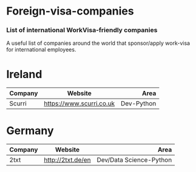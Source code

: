 # Foreign-visa-companies

### List of international WorkVisa-friendly companies

A useful list of companies around the world that sponsor/apply work-visa for international employees.

# Ireland 
| Company       | Website       			| Area  	 |
| ------------- |:-------------------------:| ----------:|
| Scurri		| https://www.scurri.co.uk	| Dev-Python |

# Germany 
| Company       | Website       			| Area  	 |
| ------------- |:-------------------------:| ----------:|
| 2txt			| http://2txt.de/en 		| Dev/Data Science-Python |
